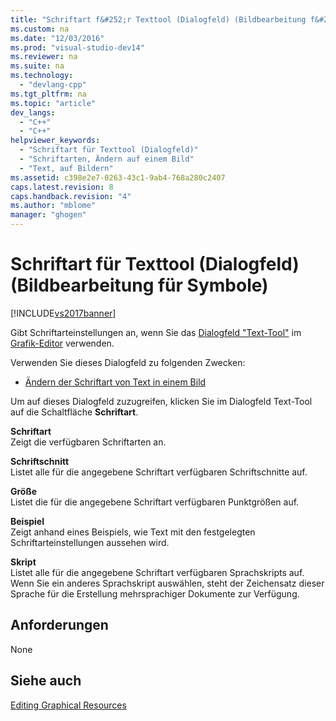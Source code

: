 ```yaml
---
title: "Schriftart f&#252;r Texttool (Dialogfeld) (Bildbearbeitung f&#252;r Symbole)"
ms.custom: na
ms.date: "12/03/2016"
ms.prod: "visual-studio-dev14"
ms.reviewer: na
ms.suite: na
ms.technology: 
  - "devlang-cpp"
ms.tgt_pltfrm: na
ms.topic: "article"
dev_langs: 
  - "C++"
  - "C++"
helpviewer_keywords: 
  - "Schriftart für Texttool (Dialogfeld)"
  - "Schriftarten, Ändern auf einem Bild"
  - "Text, auf Bildern"
ms.assetid: c398e2e7-0263-43c1-9ab4-768a280c2407
caps.latest.revision: 8
caps.handback.revision: "4"
ms.author: "mblome"
manager: "ghogen"
---
```

# Schriftart f&#252;r Texttool (Dialogfeld) (Bildbearbeitung f&#252;r Symbole)
[!INCLUDE[vs2017banner](../assembler/inline/includes/vs2017banner.md)]

Gibt Schriftarteinstellungen an, wenn Sie das [Dialogfeld "Text\-Tool"](../mfc/text-tool-dialog-box-image-editor-for-icons.md) im [Grafik\-Editor](../mfc/image-editor-for-icons.md) verwenden.  
  
 Verwenden Sie dieses Dialogfeld zu folgenden Zwecken:  
  
-   [Ändern der Schriftart von Text in einem Bild](../mfc/changing-the-font-of-text-on-an-image-image-editor-for-icons.md)  
  
 Um auf dieses Dialogfeld zuzugreifen, klicken Sie im Dialogfeld Text\-Tool auf die Schaltfläche **Schriftart**.  
  
 **Schriftart**  
 Zeigt die verfügbaren Schriftarten an.  
  
 **Schriftschnitt**  
 Listet alle für die angegebene Schriftart verfügbaren Schriftschnitte auf.  
  
 **Größe**  
 Listet die für die angegebene Schriftart verfügbaren Punktgrößen auf.  
  
 **Beispiel**  
 Zeigt anhand eines Beispiels, wie Text mit den festgelegten Schriftarteinstellungen aussehen wird.  
  
 **Skript**  
 Listet alle für die angegebene Schriftart verfügbaren Sprachskripts auf.  Wenn Sie ein anderes Sprachskript auswählen, steht der Zeichensatz dieser Sprache für die Erstellung mehrsprachiger Dokumente zur Verfügung.  
  
## Anforderungen  
 None  
  
## Siehe auch  
 [Editing Graphical Resources](../mfc/editing-graphical-resources-image-editor-for-icons.md)